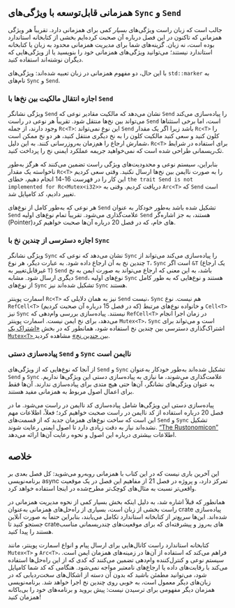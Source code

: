 ## همزمانی قابل‌توسعه با ویژگی‌های `Sync` و `Send`

جالب است که زبان راست ویژگی‌های _بسیار_ کمی برای همزمانی دارد. تقریباً هر ویژگی 
همزمانی که تاکنون در این فصل درباره آن صحبت کرده‌ایم بخشی از کتابخانه استاندارد 
بوده است، نه زبان. گزینه‌های شما برای مدیریت همزمانی محدود به زبان یا کتابخانه 
استاندارد نیستند؛ می‌توانید ویژگی‌های همزمانی خود را بنویسید یا از ویژگی‌هایی که 
دیگران نوشته‌اند استفاده کنید.

با این حال، دو مفهوم همزمانی در زبان تعبیه شده‌اند: ویژگی‌های `std::marker` 
به نام‌های `Sync` و `Send`.

### اجازه انتقال مالکیت بین نخ‌ها با `Send`

ویژگی نشانگر `Send` نشان می‌دهد که مالکیت مقادیر نوعی که `Send` را پیاده‌سازی 
می‌کند می‌تواند بین نخ‌ها منتقل شود. تقریباً هر نوعی در راست `Send` است، اما 
برخی استثناها وجود دارند، از جمله `Rc<T>`: این نوع نمی‌تواند `Send` باشد زیرا 
اگر یک مقدار `Rc<T>` را کلون کنید و سعی کنید مالکیت کلون را به نخ دیگری منتقل 
کنید، هر دو نخ ممکن است شمارش ارجاع را هم‌زمان به‌روزرسانی کنند. به این دلیل، 
`Rc<T>` برای استفاده در شرایط تک‌ریسمانی طراحی شده است که نمی‌خواهید جریمه 
عملکرد ایمنی نخ را پرداخت کنید.

بنابراین، سیستم نوعی و محدودیت‌های ویژگی راست تضمین می‌کنند که هرگز به‌طور 
ناخواسته یک مقدار `Rc<T>` را به صورت ناایمن بین نخ‌ها ارسال نکنید. وقتی سعی 
کردیم این کار را در فهرست 16-14 انجام دهیم، خطای `the trait Send is not 
implemented for Rc<Mutex<i32>>` دریافت کردیم. وقتی به `Arc<T>` که `Send` است 
تغییر دادیم، کد کامپایل شد.

هر نوعی که به‌طور کامل از نوع‌های `Send` تشکیل شده باشد به‌طور خودکار به عنوان 
`Send` علامت‌گذاری می‌شود. تقریباً تمام نوع‌های اولیه `Send` هستند، به جز 
اشاره‌گر (Pointer)های خام، که در فصل 20 درباره آن‌ها صحبت خواهیم کرد.

### اجازه دسترسی از چندین نخ با `Sync`

ویژگی نشانگر `Sync` نشان می‌دهد که نوعی که `Sync` را پیاده‌سازی می‌کند می‌تواند 
از چندین نخ به آن ارجاع داده شود. به عبارت دیگر، هر نوع `T`، `Sync` است اگر 
`&T` (یک ارجاع غیرقابل‌تغییر به `T`) `Send` باشد، به این معنی که ارجاع می‌تواند 
به صورت ایمن به نخ دیگری ارسال شود. مشابه `Send`، نوع‌های اولیه `Sync` هستند و 
نوع‌هایی که به طور کامل از نوع‌های `Sync` تشکیل شده‌اند نیز `Sync` هستند.

اسمارت پوینتر `Rc<T>` نیز به همان دلایلی که `Send` نیست، `Sync` هم نیست. نوع 
`RefCell<T>` (که در فصل 15 درباره آن صحبت کردیم) و خانواده نوع‌های مرتبط `Cell<T>` 
نیز `Sync` نیستند. پیاده‌سازی بررسی وام‌دهی که `RefCell<T>` در زمان اجرا انجام 
می‌دهد، برای نخ ایمن نیست. اسمارت پوینتر `Mutex<T>`، `Sync` است و می‌تواند 
برای اشتراک‌گذاری دسترسی بین چندین نخ استفاده شود، همانطور که در بخش [«اشتراک 
یک `Mutex<T>` بین چندین نخ»][sharing-a-mutext-between-multiple-threads]<!-- ignore --> 
مشاهده کردید.

### پیاده‌سازی دستی `Send` و `Sync` ناایمن است

از آنجا که نوع‌هایی که از ویژگی‌های `Send` و `Sync` تشکیل شده‌اند به‌طور خودکار 
به‌عنوان `Send` و `Sync` علامت‌گذاری می‌شوند، ما نیازی به پیاده‌سازی دستی این 
ویژگی‌ها نداریم. به عنوان ویژگی‌های نشانگر، آن‌ها حتی هیچ متدی برای پیاده‌سازی 
ندارند. آن‌ها فقط برای اعمال اصول مربوط به همزمانی مفید هستند.

پیاده‌سازی دستی این ویژگی‌ها شامل پیاده‌سازی کد ناایمن در راست می‌شود. ما در فصل 
20 درباره استفاده از کد ناایمن در راست صحبت خواهیم کرد؛ فعلاً، اطلاعات مهم این 
است که ساخت نوع‌های همزمان جدید که از قسمت‌های `Send` و `Sync` تشکیل نشده‌اند 
نیاز به دقت زیادی دارد تا اصول ایمنی رعایت شوند. [“The Rustonomicon”][nomicon] 
اطلاعات بیشتری درباره این اصول و نحوه رعایت آن‌ها ارائه می‌دهد.

## خلاصه

این آخرین باری نیست که در این کتاب با همزمانی روبه‌رو می‌شوید: کل فصل بعدی بر برنامه‌نویسی 
async تمرکز دارد، و پروژه در فصل 21 از مفاهیم این فصل در یک موقعیت واقعی‌تر نسبت به 
مثال‌های کوچک‌تر مطرح‌شده در اینجا استفاده خواهد کرد.

همانطور که قبلاً اشاره شد، به دلیل اینکه بخش بسیار کمی از نحوه مدیریت همزمانی در راست 
بخشی از زبان است، بسیاری از راه‌حل‌های همزمانی به‌عنوان crate پیاده‌سازی شده‌اند. 
این‌ها سریع‌تر از کتابخانه استاندارد تکامل می‌یابند، بنابراین حتماً به صورت آنلاین جستجو 
کنید تا crate‌های به‌روز و پیشرفته‌ای که برای موقعیت‌های چندریسمانی مناسب هستند را پیدا کنید.

کتابخانه استاندارد راست کانال‌هایی برای ارسال پیام و انواع اسمارت پوینتر، مانند `Mutex<T>` 
و `Arc<T>`، فراهم می‌کند که استفاده از آن‌ها در زمینه‌های همزمان ایمن است. سیستم نوعی 
و کنترل‌کننده وام‌دهی تضمین می‌کنند که کدی که از این راه‌حل‌ها استفاده می‌کند با رقابت‌های 
داده یا ارجاع‌های نامعتبر مواجه نمی‌شود. هنگامی که کد شما کامپایل شود، می‌توانید مطمئن 
باشید که بدون آن دسته از اشکال‌های سخت‌ردیابی که در زبان‌های دیگر معمول است، به خوبی 
روی چندین نخ اجرا خواهد شد. برنامه‌نویسی همزمان دیگر مفهومی برای ترسیدن نیست: 
پیش بروید و برنامه‌های خود را بی‌باکانه همزمان کنید!

[sharing-a-mutext-between-multiple-threads]: ch16-03-shared-state.html#sharing-a-mutext-between-multiple-threads
[nomicon]: ../nomicon/index.html
